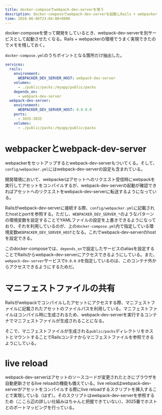 ```yaml
---
title: docker-composeでwebpack-dev-serverを使う
description: docker-composeでwebpack-dev-serverを起動しRails + webpackerからアクセスできるようにした話
time: 2018-06-06T23:04:00+0900
---
```


docker-composeを使って開発をしているとき、webpack-dev-serverを別サービスとして起動させたくなる。Rails + webpackerの環境でうまく実現できたのでメモを残しておく。

`docker-compose.yml`のうちポイントとなる箇所だけ抽出した。

```yaml
services:
  rails:
    environment:
      WEBPACKER_DEV_SERVER_HOST: webpack-dev-server
    volumes:
      - ./public/packs:/myapp/public/packs
    depends_on:
      - webpack-dev-server
  webpack-dev-server:
    environment:
      WEBPACKER_DEV_SERVER_HOST: 0.0.0.0
    ports:
      - 3035:3035
    volumes:
      - ./public/packs:/myapp/public/packs
```

# webpackerとwebpack-dev-server
webpackerをセットアップするとwebpack-dev-serverもついてくる。そして、`config/webpacker.yml`にはwebpack-dev-serverの設定も含まれている。

開発環境において、webpackerはアセットへのリクエスト受信時にwebpackを実行してアセットをコンパイルするが、webpack-dev-serverの起動が確認できればアセットへのリクエストをwebpack-dev-serverに転送するようになっている。

Railsがwebpack-dev-serverに接続する際、`config/webpacker.yml`に記載されたhostとportを参照する。ただし、`WEBPACKER_DEV_SERVER_*`のようなパターンの環境変数を設定することでYAMLファイルの設定を上書きできるようになっており、それを利用しているのが、上の`docker-compose.yml`内で指定している環境変数`WEBPACKER_DEV_SERVER_HOST`となる。これでwebpack-dev-serverのhostを設定できる。

このdocker-composeでは、`depends_on`で設定したサービスのaliasを設定することでRailsからwebpack-dev-serverにアクセスできるようにしている。また、`webpack-dev-server`サービスで`0.0.0.0`を指定しているのは、このコンテナ外からアクセスできるようにするためだ。

# マニフェストファイルの共有
Railsがwebpackでコンパイルしたアセットにアクセスする際、マニフェストファイルに記載されたアセットのファイルパスを利用している。マニフェストファイルはコンパイル時に生成されるため、webpack-dev-serverを実行するコンテナでマニフェストファイルが生成されることになる。

そこで、マニフェストファイルが生成される`public/packs`ディレクトリをホストとマウントすることでRailsコンテナからマニフェストファイルを参照できるようにしている。

# live reload
webpack-dev-serverはアセットのソースコードが変更されたときにブラウザを自動更新させるlive reloadの機能も備えている。live reloadはwebpack-dev-serverがアセットをコンパイルする際にlive reloadするスクリプトを挿入することで実現している（はず）。そのスクリプトはwebpack-dev-serverを参照するため（ここら辺の詳しい仕組みはちゃんと把握できていない）、3025番でホストとのポートマッピングを行っている。
